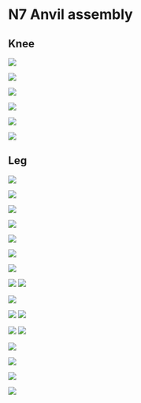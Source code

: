 # N7 Anvil assembly

## Knee

![](doc/img/assembly/n7/n0-1.png)

![](doc/img/assembly/n7/n0-2.png)

![](doc/img/assembly/n7/n0-3.png)

![](doc/img/assembly/n7/n0-4.png)

![](doc/img/assembly/n7/n0-5.png)

![](doc/img/assembly/n7/n0-6.png)

## Leg

![](doc/img/assembly/n7/n1.png)

![](doc/img/assembly/n7/n2.png)

![](doc/img/assembly/n7/n3.png)

![](doc/img/assembly/n7/n4.png)

![](doc/img/assembly/n7/n5.png)

![](doc/img/assembly/n7/n6.png)

![](doc/img/assembly/n7/n7.png)

![](doc/img/assembly/n7/n8.png)
![](doc/img/assembly/n7/n8-1.png)

![](doc/img/assembly/n7/n9.png)

![](doc/img/assembly/n7/n10.png)
![](doc/img/assembly/n7/n10-1.png)

![](doc/img/assembly/n7/n11.png)
![](doc/img/assembly/n7/n11-1.png)

![](doc/img/assembly/n7/n12.png)

![](doc/img/assembly/n7/n13.png)

![](doc/img/assembly/n7/n14.png)

![](doc/img/assembly/n7/n15.png)
